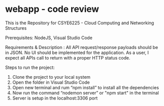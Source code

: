 # webapp - code review

This is the Repository for CSYE6225 - Cloud Computing and Networking Structures

Prerequisites: NodeJS, Visual Studio Code

Requirements & Description : All API request/response payloads should be in JSON. No UI should be implemented for the application. As a user, I expect all APIs call to return with a proper HTTP status code.

Steps to run the project:
1. Clone the project to your local system
2. Open the folder in Visual Studio Code
3. Open new terminal and rum “npm install” to install all the dependencies
4. Now run the command “nodemon server” or "npm start" in the terminal
5. Server is setup in the localhost:3306 port
